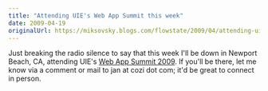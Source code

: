 ```yaml
---
title: "Attending UIE's Web App Summit this week"
date: 2009-04-19
originalUrl: https://miksovsky.blogs.com/flowstate/2009/04/attending-uies-web-app-summit-this-week.html
---
```


<p>
  Just breaking the radio silence to say that this week I&#39;ll be down in
  Newport Beach, CA, attending UIE&#39;s
  <a href="http://www.uie.com/events/web_app_summit/2009/"
    >Web App Summit 2009</a
  >. If you&#39;ll be there, let me know via a comment or mail to jan at cozi
  dot com; it&#39;d be great to connect in person.
</p>
